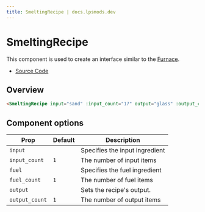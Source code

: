 ```yaml
---
title: SmeltingRecipe | docs.lpsmods.dev
---
```


# SmeltingRecipe

This component is used to create an interface similar to the [Furnace](https://minecraft.wiki/w/Furnace).

- [Source Code](https://github.com/legopitstop/docs.lpsmods.dev/edit/main/docs/.vitepress/components/SmeltingRecipe.vue)

## Overview

<SmeltingRecipe
    input="sand"
    :input_count="17"
    output="glass"
    :output_count="2"
    fuel="coal"
    :fuel_count="3"/>

```html
<SmeltingRecipe input="sand" :input_count="17" output="glass" :output_count="2" fuel="coal" :fuel_count="3" />
```

## Component options

| Prop           | Default | Description                    |
| -------------- | ------- | ------------------------------ |
| `input`        |         | Specifies the input ingredient |
| `input_count`  | `1`     | The number of input items      |
| `fuel`         |         | Specifies the fuel ingredient  |
| `fuel_count`   | `1`     | The number of fuel items       |
| `output`       |         | Sets the recipe's output.      |
| `output_count` | `1`     | The number of output items     |
